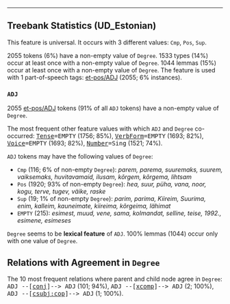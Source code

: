 

--------------------------------------------------------------------------------

## Treebank Statistics (UD_Estonian)

This feature is universal.
It occurs with 3 different values: `Cmp`, `Pos`, `Sup`.

2055 tokens (6%) have a non-empty value of `Degree`.
1533 types (14%) occur at least once with a non-empty value of `Degree`.
1044 lemmas (15%) occur at least once with a non-empty value of `Degree`.
The feature is used with 1 part-of-speech tags: [et-pos/ADJ]() (2055; 6% instances).

### `ADJ`

2055 [et-pos/ADJ]() tokens (91% of all `ADJ` tokens) have a non-empty value of `Degree`.

The most frequent other feature values with which `ADJ` and `Degree` co-occurred: <tt><a href="Tense.html">Tense</a>=EMPTY</tt> (1756; 85%), <tt><a href="VerbForm.html">VerbForm</a>=EMPTY</tt> (1693; 82%), <tt><a href="Voice.html">Voice</a>=EMPTY</tt> (1693; 82%), <tt><a href="Number.html">Number</a>=Sing</tt> (1521; 74%).

`ADJ` tokens may have the following values of `Degree`:

* `Cmp` (116; 6% of non-empty `Degree`): <em>parem, parema, suuremaks, suurem, vaiksemaks, huvitavamaid, ilusam, kõrgem, kõrgema, lihtsam</em>
* `Pos` (1920; 93% of non-empty `Degree`): <em>hea, suur, püha, vana, noor, kogu, terve, tugev, väike, raske</em>
* `Sup` (19; 1% of non-empty `Degree`): <em>parim, parima, Kiireim, Suurima, enim, kalleim, kauneimate, kiireima, kõrgeima, lähimat</em>
* `EMPTY` (215): <em>esimest, muud, vene, sama, kolmandat, selline, teise, 1992., esimene, esimeses</em>

`Degree` seems to be **lexical feature** of `ADJ`. 100% lemmas (1044) occur only with one value of `Degree`.

## Relations with Agreement in `Degree`

The 10 most frequent relations where parent and child node agree in `Degree`:
<tt>ADJ --[<a href="../dep/conj.html">conj</a>]--> ADJ</tt> (101; 94%),
<tt>ADJ --[<a href="../dep/xcomp.html">xcomp</a>]--> ADJ</tt> (2; 100%),
<tt>ADJ --[<a href="../dep/csubj:cop.html">csubj:cop</a>]--> ADJ</tt> (1; 100%).

